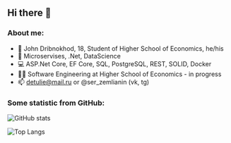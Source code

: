 ## Hi there 👋
### About me:

- 👋 John Dribnokhod, 18, Student of Higher School of Economics, he/his
- 🧠 Microservises, .Net, DataScience
- 💻 ASP.Net Core, EF Core, SQL, PostgreSQL, REST, SOLID, Docker
- 👨‍🎓 Software Engineering at Higher School of Economics - in progress
- 📫 detulie@mail.ru or @ser_zemlianin (vk, tg)


### Some statistic from GitHub:
![GitHub stats](https://github-readme-stats.vercel.app/api?username=zemlianin)


![Top Langs](https://github-readme-stats.vercel.app/api/top-langs/?username=zemlianin&layout=compact)
<!--
**zemlianin/zemlianin** is a ✨ _special_ ✨ repository because its `README.md` (this file) appears on your GitHub profile.

Here are some ideas to get you started:

- 🔭 I’m currently working on ...
- 🌱 I’m currently learning ...
- 👯 I’m looking to collaborate on ...
- 🤔 I’m looking for help with ...
- 💬 Ask me about ...
- 📫 How to reach me: ...
- 😄 Pronouns: ...
- ⚡ Fun fact: ...
-->
